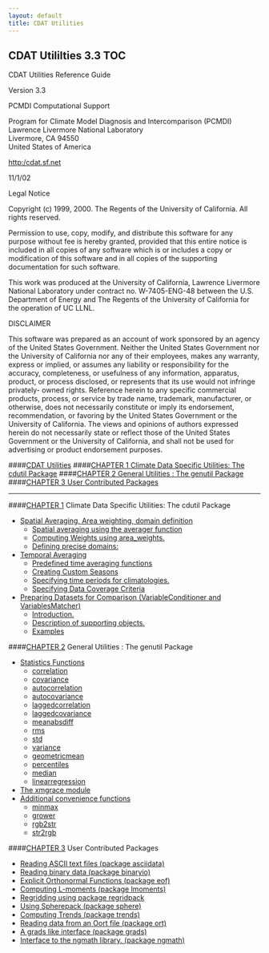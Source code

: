 ```yaml
---
layout: default
title: CDAT Utilities
---
```


## CDAT Utililties 3.3 TOC

CDAT Utilities Reference Guide

Version 3.3  
  
PCMDI Computational Support  
  
Program for Climate Model Diagnosis and Intercomparison (PCMDI)      
Lawrence Livermore National Laboratory      
Livermore, CA 94550      
United States of America      
  
[http:/cdat.sf.net](http:/cdat.sf.net)    
  
11/1/02      
  
Legal Notice    

Copyright (c) 1999, 2000. The Regents of the University of California. All
rights reserved.    

Permission to use, copy, modify, and distribute this software for any purpose
without fee is hereby granted, provided that this entire notice is included in
all copies of any software which is or includes a copy or modification of this
software and in all copies of the supporting documentation for such software.

This work was produced at the University of California, Lawrence Livermore
National Laboratory under contract no. W-7405-ENG-48 between the U.S.
Department of Energy and The Regents of the University of California for the
operation of UC LLNL.

DISCLAIMER

This software was prepared as an account of work sponsored by an agency of the
United States Government. Neither the United States Government nor the
University of California nor any of their employees, makes any warranty,
express or implied, or assumes any liability or responsibility for the
accuracy, completeness, or usefulness of any information, apparatus, product,
or process disclosed, or represents that its use would not infringe privately-
owned rights. Reference herein to any specific commercial products, process,
or service by trade name, trademark, manufacturer, or otherwise, does not
necessarily constitute or imply its endorsement, recommendation, or favoring
by the United States Government or the University of California. The views and
opinions of authors expressed herein do not necessarily state or reflect those
of the United States Government or the University of California, and shall not
be used for advertising or product endorsement purposes.

####[CDAT Utilities](cdat_utilities.html)
####[CHAPTER 1 Climate Data Specific Utilities: The cdutil Package](cdat_utilities-1.html)
####[CHAPTER 2 General Utilities : The genutil Package](cdat_utilities-2.html)
####[CHAPTER 3 User Contributed Packages](cdat_utilities-3.html)

---

####[CHAPTER 1](cdat_utilities-1.html) Climate Data Specific Utilities: The cdutil Package
* [Spatial Averaging, Area weighting, domain definition](cdat_utilities-1.html)
  * [Spatial averaging using the averager function](cdat_utilities-1.html)
  * [Computing Weights using area_weights.](cdat_utilities-1.html)
  * [Defining precise domains:](cdat_utilities-1.html)
* [Temporal Averaging](cdat_utilities-1.html)
  * [Predefined time averaging functions](cdat_utilities-1.html)
  * [Creating Custom Seasons](cdat_utilities-1.html)
  * [Specifying time periods for climatologies.](cdat_utilities-1.html)
  * [Specifying Data Coverage Criteria](cdat_utilities-1.html)
* [Preparing Datasets for Comparison (VariableConditioner and VariablesMatcher)](cdat_utilities-1.html)
  * [Introduction.](cdat_utilities-1.html)
  * [Description of supporting objects.](cdat_utilities-1.html)
  * [Examples](cdat_utilities-1.html)
  
####[CHAPTER 2](cdat_utilities-2.html) General Utilities : The genutil Package
* [Statistics Functions](cdat_utilities-2.html)
  * [correlation](cdat_utilities-2.html)
  * [covariance](cdat_utilities-2.html)
  * [autocorrelation](cdat_utilities-2.html)
  * [autocovariance](cdat_utilities-2.html)
  * [laggedcorrelation](cdat_utilities-2.html)
  * [laggedcovariance](cdat_utilities-2.html)
  * [meanabsdiff](cdat_utilities-2.html)
  * [rms](cdat_utilities-2.html)
  * [std](cdat_utilities-2.html)
  * [variance](cdat_utilities-2.html)
  * [geometricmean](cdat_utilities-2.html)
  * [percentiles](cdat_utilities-2.html)
  * [median](cdat_utilities-2.html)
  * [linearregression](cdat_utilities-2.html)
* [The xmgrace module](cdat_utilities-2.html)
* [Additional convenience functions](cdat_utilities-2.html)
  * [minmax](cdat_utilities-2.html)
  * [grower](cdat_utilities-2.html)
  * [rgb2str](cdat_utilities-2.html)
  * [str2rgb](cdat_utilities-2.html)

####[CHAPTER 3](cdat_utilities-3.html) User Contributed Packages
* [Reading ASCII text files (package asciidata)](cdat_utilities-3.html)
* [Reading binary data (package binaryio)](cdat_utilities-3.html)
* [Explicit Orthonormal Functions (package eof)](cdat_utilities-3.html)
* [Computing L-moments (package lmoments)](cdat_utilities-3.html)
* [Regridding using package regridpack](cdat_utilities-3.html)
* [Using Spherepack (package sphere)](cdat_utilities-3.html)
* [Computing Trends (package trends)](cdat_utilities-3.html)
* [Reading data from an Oort file (package ort)](cdat_utilities-3.html)
* [A grads like interface (package grads)](cdat_utilities-3.html)
* [Interface to the ngmath library. (package ngmath)](cdat_utilities-3.html)
